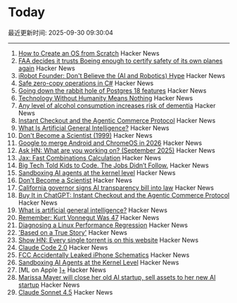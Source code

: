 # Today

最近更新时间: 2025-09-30 09:30:04

--- 
1. [How to Create an OS from Scratch](https://github.com/cfenollosa/os-tutorial) Hacker News
2. [FAA decides it trusts Boeing enough to certify safety of its own planes again](https://www.theregister.com/2025/09/29/faa_decides_it_trusts_boeing/) Hacker News
3. [iRobot Founder: Don't Believe the (AI and Robotics) Hype](https://crazystupidtech.com/2025/09/29/irobot-founder-dont-believe-the-ai-robotics-hype/) Hacker News
4. [Safe zero-copy operations in C#](https://ssg.dev/safe-zero-copy-operations-in-c/) Hacker News
5. [Going down the rabbit hole of Postgres 18 features](https://xata.io/blog/going-down-the-rabbit-hole-of-postgres-18-features) Hacker News
6. [Technology Without Humanity Means Nothing](https://moneo.com.tr/blog/technology-without-humanity-means-nothing) Hacker News
7. [Any level of alcohol consumption increases risk of dementia](https://www.ox.ac.uk/news/2025-09-24-any-level-alcohol-consumption-increases-risk-dementia) Hacker News
8. [Instant Checkout and the Agentic Commerce Protocol](https://openai.com/index/buy-it-in-chatgpt/) Hacker News
9. [What Is Artificial General Intelligence?](https://arxiv.org/abs/2503.23923) Hacker News
10. [Don't Become a Scientist (1999)](https://yangxiao.cs.ua.edu/Don%27t%20Become%20a%20Scientist!.htm) Hacker News
11. [Google to merge Android and ChromeOS in 2026](https://www.theregister.com/2025/09/25/google_android_chromeos/) Hacker News
12. [Ask HN: What are you working on? (September 2025)](https://news.ycombinator.com/item?id=45418675) Hacker News
13. [Jax: Fast Combinations Calculation](https://github.com/phoenicyan/combinadics) Hacker News
14. [Big Tech Told Kids to Code. The Jobs Didn’t Follow.](https://www.nytimes.com/2025/09/29/podcasts/the-daily/big-tech-told-kids-to-code-the-jobs-didnt-follow.html) Hacker News
15. [Sandboxing AI agents at the kernel level](https://www.greptile.com/blog/sandboxing-agents-at-the-kernel-level) Hacker News
16. [Don't Become a Scientist](https://yangxiao.cs.ua.edu/Don%27t%20Become%20a%20Scientist!.htm) Hacker News
17. [California governor signs AI transparency bill into law](https://www.gov.ca.gov/2025/09/29/governor-newsom-signs-sb-53-advancing-californias-world-leading-artificial-intelligence-industry/) Hacker News
18. [Buy It in ChatGPT: Instant Checkout and the Agentic Commerce Protocol](https://openai.com/index/buy-it-in-chatgpt/) Hacker News
19. [What is artificial general intelligence?](https://arxiv.org/abs/2503.23923) Hacker News
20. [Remember: Kurt Vonnegut Was 47](https://www.joanwestenberg.com/p/remember-kurt-vonnegut-was-47) Hacker News
21. [Diagnosing a Linux Performance Regression](https://automattic.com/2024/03/14/systems-report-linux-performance-regression/) Hacker News
22. ['Based on a True Story'](https://informationisbeautiful.net/visualizations/based-on-a-true-true-story/) Hacker News
23. [Show HN: Every single torrent is on this website](https://infohash.lol/) Hacker News
24. [Claude Code 2.0](https://www.npmjs.com/package/@anthropic-ai/claude-code) Hacker News
25. [FCC Accidentally Leaked iPhone Schematics](https://www.engadget.com/big-tech/fcc-accidentally-leaked-iphone-schematics-potentially-giving-rivals-a-peek-at-company-secrets-154551807.html) Hacker News
26. [Sandboxing AI Agents at the Kernel Level](https://www.greptile.com/blog/sandboxing-agents-at-the-kernel-level) Hacker News
27. [ML on Apple ][+](https://mdcramer.github.io/apple-2-blog/k-means/) Hacker News
28. [Marissa Mayer will close her old AI startup, sell assets to her new AI startup](https://techcrunch.com/2025/09/29/marissa-mayer-will-close-her-old-startup-sell-assets-to-her-new-startup/) Hacker News
29. [Claude Sonnet 4.5](https://www.anthropic.com/news/claude-sonnet-4-5) Hacker News
